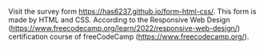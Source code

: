Visit the survey form
https://has6237.github.io/form-html-css/.
This form is made by HTML and CSS.
According to the Responsive Web Design (https://www.freecodecamp.org/learn/2022/responsive-web-design/) certification course of freeCodeCamp (https://www.freecodecamp.org/).
